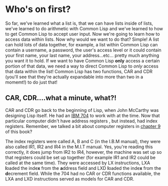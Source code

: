 # Who's on first?

  So far, we've learned what a list is, that we can have lists inside of lists, we've learned to do arithmetic with Common Lisp and we've learned to how to get Common Lisp to
accept user input.  Now we're going to learn how to access data within lists.  Now why would we want to do that?  Simple!   A list can hold lots of data together, for example, a
list within Common Lisp can contain a username, a password, the user's access level or it could contain your first name, your last name, your address...etc... pretty much anything 
you want it to hold. If we want to have Common Lisp **only** access a certain portion of that data, we need a way to direct Common Lisp to *only* access that data within
the list! Common Lisp has two functions, CAR and CDR (you'll see that they're actually expandable into more than two in a momemt!) to do just that!
  
## CAR, CDR....what a minute, what?!

  CAR and CDR go back to the beginning of Lisp, when John McCarthy was designing Lisp itself.  He had an [IBM 704](https://www.computerhistory.org/chess/stl-431614f6482e6/) 
  to work with at the time. Now that particular computer didn't have address registers , but instead, had index registers.  Remember, we talked a bit about computer registers
  in [chapter 9](https://github.com/Vorlonhomeworld/BBCL/blob/main/9%20S-Expressions%2C%20The%20math%20notation%20of%20Common%20Lisp.md) of this book?  
 
  The index registers were called A, B and C (in the I.B.M manual), they were also called IR1, IR2 and IR4 in the M.I.T manual. Yes, you're reading this correctly, it does jump
  from IR2 to IR4, however, the machine was set up so that registers could be set up together (for example IR1 and IR2 could be called at the same time). They were accessed by 
  LX instructions, LXA **l**oaded the inde**x** from the **a**ddress field and LXD **l**oaded the inde**x** from the **d**ecrement field. While the 704 had no CAR or CDR 
  functions available, the LXA and LXD instructions served as models for CAR and CDR.
  
  
